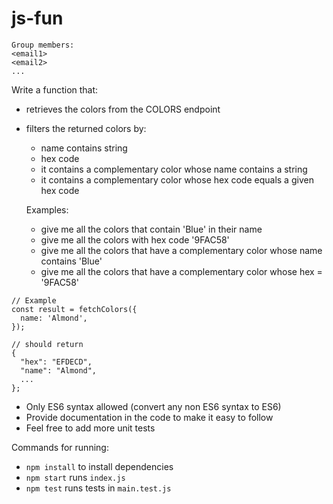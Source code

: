 # js-fun

```
Group members:
<email1>
<email2>
...
```

Write a function that:
- retrieves the colors from the COLORS endpoint
- filters the returned colors by:
  - name contains string
  - hex code
  - it contains a complementary color whose name contains a string
  - it contains a complementary color whose hex code equals a given hex code
  
  Examples:
  - give me all the colors that contain 'Blue' in their name
  - give me all the colors with hex code '9FAC58'
  - give me all the colors that have a complementary color whose name contains 'Blue'
  - give me all the colors that have a complementary color whose hex = '9FAC58'
 
```JS
// Example
const result = fetchColors({
  name: 'Almond',
});

// should return 
{
  "hex": "EFDECD",
  "name": "Almond",
  ...
};
```

- Only ES6 syntax allowed (convert any non ES6 syntax to ES6)
- Provide documentation in the code to make it easy to follow
- Feel free to add more unit tests

Commands for running:
- `npm install` to install dependencies
- `npm start` runs `index.js`
- `npm test` runs tests in `main.test.js`
